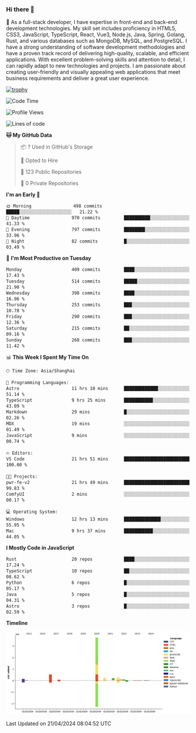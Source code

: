 ### Hi there 👋

🌱 As a full-stack developer, I have expertise in front-end and back-end development technologies. My skill set includes proficiency in HTML5, CSS3, JavaScript, TypeScript, React, Vue3, Node.js, Java, Spring, Golang, Rust, and various databases such as MongoDB, MySQL, and PostgreSQL. I have a strong understanding of software development methodologies and have a proven track record of delivering high-quality, scalable, and efficient applications. With excellent problem-solving skills and attention to detail, I can rapidly adapt to new technologies and projects. I am passionate about creating user-friendly and visually appealing web applications that meet business requirements and deliver a great user experience.

[![trophy](https://github-profile-trophy.vercel.app/?username=elton&rank=SECRET,SSS,SS,S,AAA,AA,A&no-bg=true&no-frame=true&margin-w=10)](https://github.com/ryo-ma/github-profile-trophy)

<!--START_SECTION:waka-->
![Code Time](http://img.shields.io/badge/Code%20Time-1%2C358%20hrs%2033%20mins-blue)

![Profile Views](http://img.shields.io/badge/Profile%20Views-27-blue)

![Lines of code](https://img.shields.io/badge/From%20Hello%20World%20I%27ve%20Written-5.5%20million%20lines%20of%20code-blue)

**🐱 My GitHub Data** 

> 📦 ? Used in GitHub's Storage 
 > 
> 💼 Opted to Hire
 > 
> 📜 123 Public Repositories 
 > 
> 🔑 0 Private Repositories 
 > 
**I'm an Early 🐤** 

```text
🌞 Morning                498 commits         █████░░░░░░░░░░░░░░░░░░░░   21.22 % 
🌆 Daytime                970 commits         ██████████░░░░░░░░░░░░░░░   41.33 % 
🌃 Evening                797 commits         ████████░░░░░░░░░░░░░░░░░   33.96 % 
🌙 Night                  82 commits          █░░░░░░░░░░░░░░░░░░░░░░░░   03.49 % 
```
📅 **I'm Most Productive on Tuesday** 

```text
Monday                   409 commits         ████░░░░░░░░░░░░░░░░░░░░░   17.43 % 
Tuesday                  514 commits         █████░░░░░░░░░░░░░░░░░░░░   21.90 % 
Wednesday                398 commits         ████░░░░░░░░░░░░░░░░░░░░░   16.96 % 
Thursday                 253 commits         ███░░░░░░░░░░░░░░░░░░░░░░   10.78 % 
Friday                   290 commits         ███░░░░░░░░░░░░░░░░░░░░░░   12.36 % 
Saturday                 215 commits         ██░░░░░░░░░░░░░░░░░░░░░░░   09.16 % 
Sunday                   268 commits         ███░░░░░░░░░░░░░░░░░░░░░░   11.42 % 
```


📊 **This Week I Spent My Time On** 

```text
🕑︎ Time Zone: Asia/Shanghai

💬 Programming Languages: 
Astro                    11 hrs 10 mins      █████████████░░░░░░░░░░░░   51.14 % 
TypeScript               9 hrs 25 mins       ███████████░░░░░░░░░░░░░░   43.09 % 
Markdown                 29 mins             █░░░░░░░░░░░░░░░░░░░░░░░░   02.26 % 
MDX                      19 mins             ░░░░░░░░░░░░░░░░░░░░░░░░░   01.49 % 
JavaScript               9 mins              ░░░░░░░░░░░░░░░░░░░░░░░░░   00.74 % 

🔥 Editors: 
VS Code                  21 hrs 51 mins      █████████████████████████   100.00 % 

🐱‍💻 Projects: 
pwr-fe-v2                21 hrs 49 mins      █████████████████████████   99.83 % 
ComfyUI                  2 mins              ░░░░░░░░░░░░░░░░░░░░░░░░░   00.17 % 

💻 Operating System: 
Windows                  12 hrs 13 mins      ██████████████░░░░░░░░░░░   55.95 % 
Mac                      9 hrs 37 mins       ███████████░░░░░░░░░░░░░░   44.05 % 
```

**I Mostly Code in JavaScript** 

```text
Rust                     20 repos            ████░░░░░░░░░░░░░░░░░░░░░   17.24 % 
TypeScript               10 repos            ██░░░░░░░░░░░░░░░░░░░░░░░   08.62 % 
Python                   6 repos             █░░░░░░░░░░░░░░░░░░░░░░░░   05.17 % 
Java                     5 repos             █░░░░░░░░░░░░░░░░░░░░░░░░   04.31 % 
Astro                    3 repos             █░░░░░░░░░░░░░░░░░░░░░░░░   02.59 % 
```



**Timeline**

![Lines of Code chart](https://raw.githubusercontent.com/elton/elton/main/assets/bar_graph.png)


 Last Updated on 21/04/2024 08:04:52 UTC
<!--END_SECTION:waka-->

<!--
**elton/elton** is a ✨ _special_ ✨ repository because its `README.md` (this file) appears on your GitHub profile.

Here are some ideas to get you started:

- 🔭 I’m currently working on ...
- 🌱 I’m currently learning ...
- 👯 I’m looking to collaborate on ...
- 🤔 I’m looking for help with ...
- 💬 Ask me about ...
- 📫 How to reach me: ...
- 😄 Pronouns: ...
- ⚡ Fun fact: ...
-->
